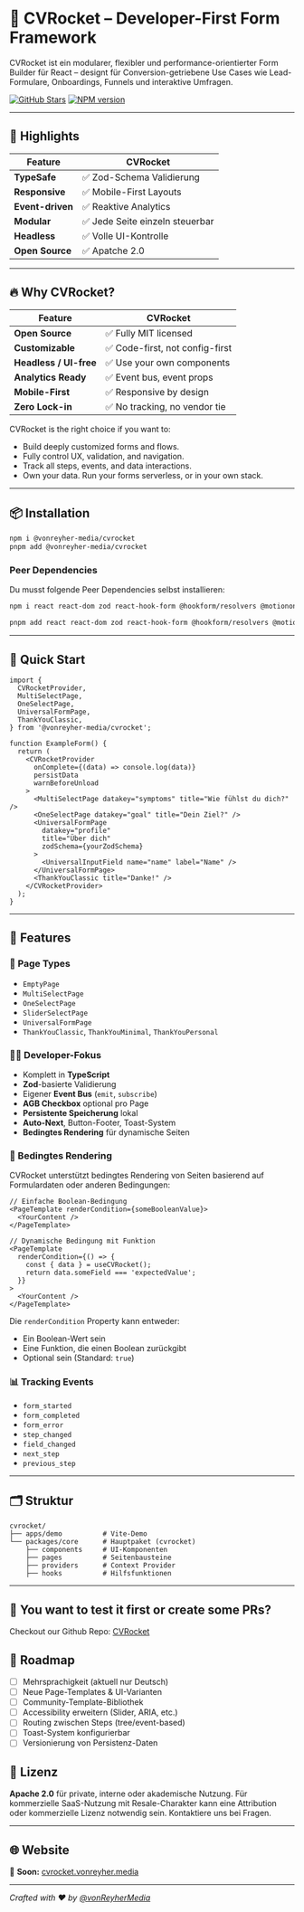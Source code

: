 # 🚀 CVRocket – Developer-First Form Framework

CVRocket ist ein modularer, flexibler und performance-orientierter Form Builder für React – designt für Conversion-getriebene Use Cases wie Lead-Formulare, Onboardings, Funnels und interaktive Umfragen.

[![GitHub Stars](https://img.shields.io/github/stars/vonReyher-media/CVRocket?style=social)](https://github.com/vonReyher-media/CVRocket/stargazers)
[![NPM version](https://img.shields.io/npm/v/@vonreyher-media/cvrocket)](https://www.npmjs.com/package/@vonreyher-media/cvrocket)

---

## 🎯 Highlights

| Feature          | CVRocket                        |
| ---------------- | ------------------------------- |
| **TypeSafe**     | ✅ Zod-Schema Validierung       |
| **Responsive**   | ✅ Mobile-First Layouts         |
| **Event-driven** | ✅ Reaktive Analytics           |
| **Modular**      | ✅ Jede Seite einzeln steuerbar |
| **Headless**     | ✅ Volle UI-Kontrolle           |
| **Open Source**  | ✅ Apatche 2.0                  |

---

## 🔥 Why CVRocket?

| Feature                | CVRocket                        |
| ---------------------- | ------------------------------- |
| **Open Source**        | ✅ Fully MIT licensed           |
| **Customizable**       | ✅ Code-first, not config-first |
| **Headless / UI-free** | ✅ Use your own components      |
| **Analytics Ready**    | ✅ Event bus, event props       |
| **Mobile-First**       | ✅ Responsive by design         |
| **Zero Lock-in**       | ✅ No tracking, no vendor tie   |

CVRocket is the right choice if you want to:

- Build deeply customized forms and flows.
- Fully control UX, validation, and navigation.
- Track all steps, events, and data interactions.
- Own your data. Run your forms serverless, or in your own stack.

---

## 📦 Installation

```bash
npm i @vonreyher-media/cvrocket
pnpm add @vonreyher-media/cvrocket
```

### Peer Dependencies

Du musst folgende Peer Dependencies selbst installieren:

```bash
npm i react react-dom zod react-hook-form @hookform/resolvers @motionone/dom class-variance-authority clsx framer-motion lucide-react tailwind-merge
```

```bash
pnpm add react react-dom zod react-hook-form @hookform/resolvers @motionone/dom class-variance-authority clsx framer-motion lucide-react tailwind-merge
```

---

## 🔧 Quick Start

```tsx
import {
  CVRocketProvider,
  MultiSelectPage,
  OneSelectPage,
  UniversalFormPage,
  ThankYouClassic,
} from '@vonreyher-media/cvrocket';

function ExampleForm() {
  return (
    <CVRocketProvider
      onComplete={(data) => console.log(data)}
      persistData
      warnBeforeUnload
    >
      <MultiSelectPage datakey="symptoms" title="Wie fühlst du dich?" />
      <OneSelectPage datakey="goal" title="Dein Ziel?" />
      <UniversalFormPage
        datakey="profile"
        title="Über dich"
        zodSchema={yourZodSchema}
      >
        <UniversalInputField name="name" label="Name" />
      </UniversalFormPage>
      <ThankYouClassic title="Danke!" />
    </CVRocketProvider>
  );
}
```

---

## 🧠 Features

### 🧩 Page Types

- `EmptyPage`
- `MultiSelectPage`
- `OneSelectPage`
- `SliderSelectPage`
- `UniversalFormPage`
- `ThankYouClassic`, `ThankYouMinimal`, `ThankYouPersonal`

### 🧑‍💻 Developer-Fokus

- Komplett in **TypeScript**
- **Zod**-basierte Validierung
- Eigener **Event Bus** (`emit`, `subscribe`)
- **AGB Checkbox** optional pro Page
- **Persistente Speicherung** lokal
- **Auto-Next**, Button-Footer, Toast-System
- **Bedingtes Rendering** für dynamische Seiten

### 🔄 Bedingtes Rendering

CVRocket unterstützt bedingtes Rendering von Seiten basierend auf Formulardaten oder anderen Bedingungen:

```tsx
// Einfache Boolean-Bedingung
<PageTemplate renderCondition={someBooleanValue}>
  <YourContent />
</PageTemplate>

// Dynamische Bedingung mit Funktion
<PageTemplate
  renderCondition={() => {
    const { data } = useCVRocket();
    return data.someField === 'expectedValue';
  }}
>
  <YourContent />
</PageTemplate>
```

Die `renderCondition` Property kann entweder:

- Ein Boolean-Wert sein
- Eine Funktion, die einen Boolean zurückgibt
- Optional sein (Standard: `true`)

### 📊 Tracking Events

- `form_started`
- `form_completed`
- `form_error`
- `step_changed`
- `field_changed`
- `next_step`
- `previous_step`

---

## 🗂 Struktur

```
cvrocket/
├── apps/demo          # Vite-Demo
└── packages/core      # Hauptpaket (cvrocket)
    ├── components     # UI-Komponenten
    ├── pages          # Seitenbausteine
    ├── providers      # Context Provider
    ├── hooks          # Hilfsfunktionen
```

---

## 🧪 You want to test it first or create some PRs?

Checkout our Github Repo: [CVRocket](https://github.com/vonReyher-media/CVRocket)

## 🎯 Roadmap

- [ ] Mehrsprachigkeit (aktuell nur Deutsch)
- [ ] Neue Page-Templates & UI-Varianten
- [ ] Community-Template-Bibliothek
- [ ] Accessibility erweitern (Slider, ARIA, etc.)
- [ ] Routing zwischen Steps (tree/event-based)
- [ ] Toast-System konfigurierbar
- [ ] Versionierung von Persistenz-Daten

## 📄 Lizenz

**Apache 2.0** für private, interne oder akademische Nutzung.
Für kommerzielle SaaS-Nutzung mit Resale-Charakter kann eine Attribution oder kommerzielle Lizenz notwendig sein. Kontaktiere uns bei Fragen.

---

## 🌐 Website

📍 **Soon:** [cvrocket.vonreyher.media](https://cvrocket.vonreyher.media)

---

_Crafted with ❤️ by [@vonReyherMedia](https://github.com/vonReyherMedia)_
